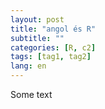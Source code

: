 ```yaml
---
layout: post
title: "angol és R"
subtitle: ""
categories: [R, c2]
tags: [tag1, tag2]
lang: en
---
```


Some text